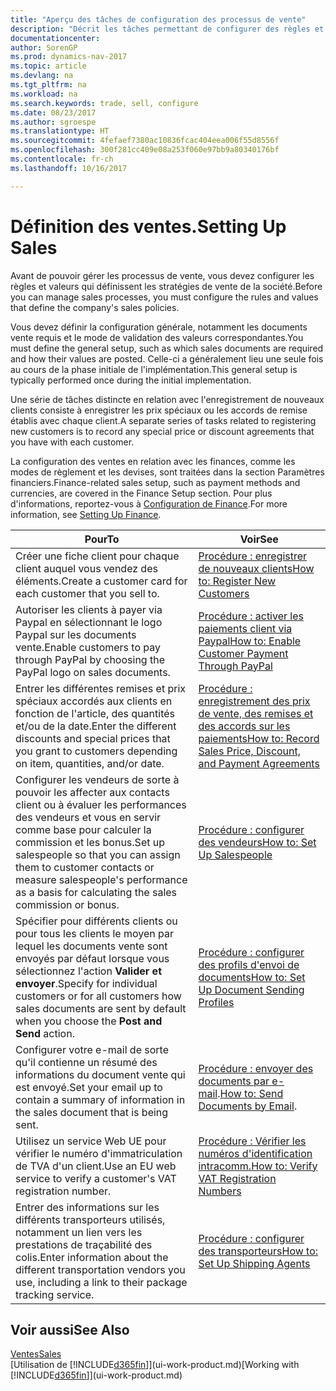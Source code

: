 ```yaml
---
title: "Aperçu des tâches de configuration des processus de vente"
description: "Décrit les tâches permettant de configurer des règles et des valeurs pour définir vos stratégies et vos processus de vente."
documentationcenter: 
author: SorenGP
ms.prod: dynamics-nav-2017
ms.topic: article
ms.devlang: na
ms.tgt_pltfrm: na
ms.workload: na
ms.search.keywords: trade, sell, configure
ms.date: 08/23/2017
ms.author: sgroespe
ms.translationtype: HT
ms.sourcegitcommit: 4fefaef7380ac10836fcac404eea006f55d8556f
ms.openlocfilehash: 300f281cc409e08a253f060e97bb9a80340176bf
ms.contentlocale: fr-ch
ms.lasthandoff: 10/16/2017

---
```

# <a name="setting-up-sales"></a><span data-ttu-id="0a8bf-103">Définition des ventes.</span><span class="sxs-lookup"><span data-stu-id="0a8bf-103">Setting Up Sales</span></span>
<span data-ttu-id="0a8bf-104">Avant de pouvoir gérer les processus de vente, vous devez configurer les règles et valeurs qui définissent les stratégies de vente de la société.</span><span class="sxs-lookup"><span data-stu-id="0a8bf-104">Before you can manage sales processes, you must configure the rules and values that define the company's sales policies.</span></span>

<span data-ttu-id="0a8bf-105">Vous devez définir la configuration générale, notamment les documents vente requis et le mode de validation des valeurs correspondantes.</span><span class="sxs-lookup"><span data-stu-id="0a8bf-105">You must define the general setup, such as which sales documents are required and how their values are posted.</span></span> <span data-ttu-id="0a8bf-106">Celle-ci a généralement lieu une seule fois au cours de la phase initiale de l'implémentation.</span><span class="sxs-lookup"><span data-stu-id="0a8bf-106">This general setup is typically performed once during the initial implementation.</span></span>

<span data-ttu-id="0a8bf-107">Une série de tâches distincte en relation avec l'enregistrement de nouveaux clients consiste à enregistrer les prix spéciaux ou les accords de remise établis avec chaque client.</span><span class="sxs-lookup"><span data-stu-id="0a8bf-107">A separate series of tasks related to registering new customers is to record any special price or discount agreements that you have with each customer.</span></span>

<span data-ttu-id="0a8bf-108">La configuration des ventes en relation avec les finances, comme les modes de règlement et les devises, sont traitées dans la section Paramètres financiers.</span><span class="sxs-lookup"><span data-stu-id="0a8bf-108">Finance-related sales setup, such as payment methods and currencies, are covered in the Finance Setup section.</span></span> <span data-ttu-id="0a8bf-109">Pour plus d'informations, reportez-vous à [Configuration de Finance](finance-setup-finance.md).</span><span class="sxs-lookup"><span data-stu-id="0a8bf-109">For more information, see [Setting Up Finance](finance-setup-finance.md).</span></span>

| <span data-ttu-id="0a8bf-110">Pour</span><span class="sxs-lookup"><span data-stu-id="0a8bf-110">To</span></span> | <span data-ttu-id="0a8bf-111">Voir</span><span class="sxs-lookup"><span data-stu-id="0a8bf-111">See</span></span> |
| --- | --- |
| <span data-ttu-id="0a8bf-112">Créer une fiche client pour chaque client auquel vous vendez des éléments.</span><span class="sxs-lookup"><span data-stu-id="0a8bf-112">Create a customer card for each customer that you sell to.</span></span> |[<span data-ttu-id="0a8bf-113">Procédure : enregistrer de nouveaux clients</span><span class="sxs-lookup"><span data-stu-id="0a8bf-113">How to: Register New Customers</span></span>](sales-how-register-new-customers.md) |
| <span data-ttu-id="0a8bf-114">Autoriser les clients à payer via Paypal en sélectionnant le logo Paypal sur les documents vente.</span><span class="sxs-lookup"><span data-stu-id="0a8bf-114">Enable customers to pay through PayPal by choosing the PayPal logo on sales documents.</span></span> |[<span data-ttu-id="0a8bf-115">Procédure : activer les paiements client via Paypal</span><span class="sxs-lookup"><span data-stu-id="0a8bf-115">How to: Enable Customer Payment Through PayPal</span></span>](sales-how-enable-payment-service-extensions.md) |
| <span data-ttu-id="0a8bf-116">Entrer les différentes remises et prix spéciaux accordés aux clients en fonction de l'article, des quantités et/ou de la date.</span><span class="sxs-lookup"><span data-stu-id="0a8bf-116">Enter the different discounts and special prices that you grant to customers depending on item, quantities, and/or date.</span></span> |[<span data-ttu-id="0a8bf-117">Procédure : enregistrement des prix de vente, des remises et des accords sur les paiements</span><span class="sxs-lookup"><span data-stu-id="0a8bf-117">How to: Record Sales Price, Discount, and Payment Agreements</span></span>](sales-how-record-sales-price-discount-payment-agreements.md) |
| <span data-ttu-id="0a8bf-118">Configurer les vendeurs de sorte à pouvoir les affecter aux contacts client ou à évaluer les performances des vendeurs et vous en servir comme base pour calculer la commission et les bonus.</span><span class="sxs-lookup"><span data-stu-id="0a8bf-118">Set up salespeople so that you can assign them to customer contacts or measure salespeople's performance as a basis for calculating the sales commission or bonus.</span></span> |[<span data-ttu-id="0a8bf-119">Procédure : configurer des vendeurs</span><span class="sxs-lookup"><span data-stu-id="0a8bf-119">How to: Set Up Salespeople</span></span>](sales-how-setup-salespeople.md) |
| <span data-ttu-id="0a8bf-120">Spécifier pour différents clients ou pour tous les clients le moyen par lequel les documents vente sont envoyés par défaut lorsque vous sélectionnez l'action **Valider et envoyer**.</span><span class="sxs-lookup"><span data-stu-id="0a8bf-120">Specify for individual customers or for all customers how sales documents are sent by default when you choose the **Post and Send** action.</span></span> |[<span data-ttu-id="0a8bf-121">Procédure : configurer des profils d'envoi de documents</span><span class="sxs-lookup"><span data-stu-id="0a8bf-121">How to: Set Up Document Sending Profiles</span></span>](sales-how-setup-document-send-profiles.md) |
| <span data-ttu-id="0a8bf-122">Configurer votre e-mail de sorte qu'il contienne un résumé des informations du document vente qui est envoyé.</span><span class="sxs-lookup"><span data-stu-id="0a8bf-122">Set your email up to contain a summary of information in the sales document that is being sent.</span></span> |<span data-ttu-id="0a8bf-123">[Procédure : envoyer des documents par e-mail](ui-how-send-documents-email.md).</span><span class="sxs-lookup"><span data-stu-id="0a8bf-123">[How to: Send Documents by Email](ui-how-send-documents-email.md).</span></span> |
|<span data-ttu-id="0a8bf-124">Utilisez un service Web UE pour vérifier le numéro d'immatriculation de TVA d'un client.</span><span class="sxs-lookup"><span data-stu-id="0a8bf-124">Use an EU web service to verify a customer's VAT registration number.</span></span>|[<span data-ttu-id="0a8bf-125">Procédure : Vérifier les numéros d'identification intracomm.</span><span class="sxs-lookup"><span data-stu-id="0a8bf-125">How to: Verify VAT Registration Numbers</span></span>](sales-how-to-verify-vat-registration-numbers.md)|
|<span data-ttu-id="0a8bf-126">Entrer des informations sur les différents transporteurs utilisés, notamment un lien vers les prestations de traçabilité des colis.</span><span class="sxs-lookup"><span data-stu-id="0a8bf-126">Enter information about the different transportation vendors you use, including a link to their package tracking service.</span></span>|[<span data-ttu-id="0a8bf-127">Procédure : configurer des transporteurs</span><span class="sxs-lookup"><span data-stu-id="0a8bf-127">How to: Set Up Shipping Agents</span></span>](sales-how-to-set-up-shipping-agents.md)|

## <a name="see-also"></a><span data-ttu-id="0a8bf-128">Voir aussi</span><span class="sxs-lookup"><span data-stu-id="0a8bf-128">See Also</span></span>
[<span data-ttu-id="0a8bf-129">Ventes</span><span class="sxs-lookup"><span data-stu-id="0a8bf-129">Sales</span></span>](sales-manage-sales.md)  
<span data-ttu-id="0a8bf-130">[Utilisation de [!INCLUDE[d365fin](includes/d365fin_md.md)]](ui-work-product.md)</span><span class="sxs-lookup"><span data-stu-id="0a8bf-130">[Working with [!INCLUDE[d365fin](includes/d365fin_md.md)]](ui-work-product.md)</span></span>

